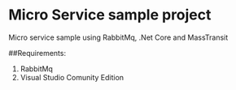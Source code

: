# Micro Service sample project

Micro service sample using RabbitMq, .Net Core and MassTransit

##Requirements:

1. RabbitMq
2. Visual Studio Comunity Edition

